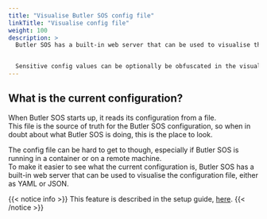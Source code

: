 ```yaml
---
title: "Visualise Butler SOS config file"
linkTitle: "Visualise config file"
weight: 100
description: >
  Butler SOS has a built-in web server that can be used to visualise the configuration file, either as YAML or JSON.


  Sensitive config values can be optionally be obfuscated in the visualization.
---
```


## What is the current configuration?

When Butler SOS starts up, it reads its configuration from a file.  
This file is the source of truth for the Butler SOS configuration, so when in doubt about what Butler SOS is doing, this is the place to look.

The config file can be hard to get to though, especially if Butler SOS is running in a container or on a remote machine.  
To make it easier to see what the current configuration is, Butler SOS has a built-in web server that can be used to visualise the configuration file, either as YAML or JSON.

{{< notice info >}}
This feature is described in the setup guide, [here](/docs/getting_started/setup/config-file-visualisation/).
{{< /notice >}}

